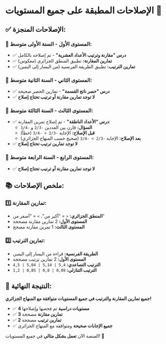 # الإصلاحات المطبقة على جميع المستويات 🎯

## ✅ الإصلاحات المنجزة:

### 🔄 المستوى الأول - السنة الأولى متوسط:
- ✅ **درس "مقارنة وترتيب الأعداد العشرية"** - تم إصلاحه بالكامل
- ✅ **تمارين المقارنة:** تطبيق المنطق الجزائري (معكوس)
- ✅ **تمارين الترتيب:** تطبيق الطريقة الفرنسية (من اليسار إلى اليمين)

### 🔄 المستوى الثاني - السنة الثانية متوسط:
- ✅ **درس "حصر ناتج القسمة"** - تمارين الحصر صحيحة
- ✅ **لا توجد تمارين مقارنة أو ترتيب تحتاج إصلاح**

### 🔄 المستوى الثالث - السنة الثالثة متوسط:
- ✅ **درس "الأعداد الناطقة"** - تم إصلاح تمرين المقارنة:
  - **السؤال:** قارن بين العددين `-2/3` و `-3/4`
  - **قبل الإصلاح:** الإجابة `-2/3 < -3/4` (خطأ)
  - **بعد الإصلاح:** الإجابة `-2/3 > -3/4` (صحيح حسب المنهاج الجزائري)
- ✅ **لا توجد تمارين ترتيب تحتاج إصلاح**

### 🔄 المستوى الرابع - السنة الرابعة متوسط:
- ✅ **لا توجد تمارين مقارنة أو ترتيب تحتاج إصلاح**

## 📚 ملخص الإصلاحات:

### 1️⃣ **تمارين المقارنة:**
- **المنطق الجزائري:** `<` = "أكبر من"، `>` = "أصغر من"
- **المستوى الأول:** 2 تمارين مقارنة مصححة
- **المستوى الثالث:** 1 تمرين مقارنة مصحح

### 2️⃣ **تمارين الترتيب:**
- **الطريقة الفرنسية:** قراءة من اليسار إلى اليمين
- **المستوى الأول:** 2 تمارين ترتيب مصححة
- **الترتيب التصاعدي:** `5,4 | 5,14 | 5,04 | 4,5`
- **الترتيب التنازلي:** `0,09 | 0,8 | 0,85 | 1,2`

## 🎯 النتيجة النهائية:
**جميع تمارين المقارنة والترتيب في جميع المستويات متوافقة مع المنهاج الجزائري!**

- ✅ **4 مستويات دراسية** تم فحصها وإصلاحها
- ✅ **3 تمارين مقارنة** مصححة
- ✅ **2 تمارين ترتيب** مصححة
- ✅ **جميع الإجابات صحيحة** ومتوافقة مع المنهاج الجزائري

المنصة الآن **تعمل بشكل مثالي** في جميع المستويات! 🎉
